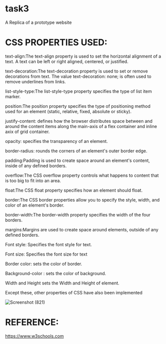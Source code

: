 # task3
A Replica of a prototype website

# CSS PROPERTIES USED:

text-align:The text-align property is used to set the horizontal alignment of a text. A text can be left or right aligned, centered, or justified.
  
text-decoration:The text-decoration property is used to set or remove decorations from text. The value text-decoration: none; is often used to remove underlines from links.
  
list-style-type:The list-style-type property specifies the type of list item marker.

position:The position property specifies the type of positioning method used for an element (static, relative, fixed, absolute or sticky).
  
justify-content: defines how the browser distributes space between and around the content items along the main-axis of a flex container and inline axix of grid container.
  
opacity: specifies the transparency of an element.
  
border-radius: rounds the corners of an element's outer border edge.

padding:Padding is used to create space around an element's content, inside of any defined borders.
  
overflow:The CSS overflow property controls what happens to content that is too big to fit into an area.
  
float:The CSS float property specifies how an element should float.

border:The CSS border properties allow you to specify the style, width, and color of an element's border.
  
border-width:The border-width property specifies the width of the four borders.
  
margins:Margins are used to create space around elements, outside of any defined borders.
  
Font style: Specifies the font style for text.

Font size: Specifies the font size for text

Border color: sets the color of border.

Background-color : sets the color of background.
  
Width and Height sets the Width and Height of element.  

Except these, other properties of CSS have also been implemented

![Screenshot (821)](https://user-images.githubusercontent.com/86161015/132137206-06ab68f2-89e4-412b-81a7-e8583b43b7d1.png)

# REFERENCE:
<a herf="https://www.w3schools.com">https://www.w3schools.com
